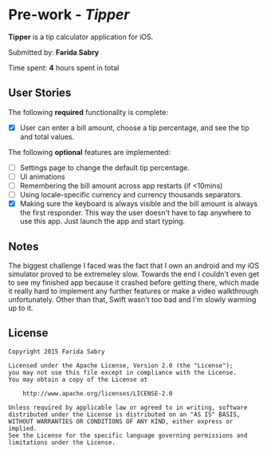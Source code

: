 # Pre-work - *Tipper*

**Tipper** is a tip calculator application for iOS.

Submitted by: **Farida Sabry**

Time spent: **4** hours spent in total

## User Stories

The following **required** functionality is complete:
* [X] User can enter a bill amount, choose a tip percentage, and see the tip and total values.

The following **optional** features are implemented:
* [ ] Settings page to change the default tip percentage.
* [ ] UI animations
* [ ] Remembering the bill amount across app restarts (if <10mins)
* [ ] Using locale-specific currency and currency thousands separators.
* [X] Making sure the keyboard is always visible and the bill amount is always the first responder. This way the user doesn't have to tap anywhere to use this app. Just launch the app and start typing.

## Notes

The biggest challenge I faced was the fact that I own an android and my iOS simulator proved to be extremeley slow. Towards the end I couldn't even get to see my finished app because it crashed before getting there, which made it really hard to implement any further features or make a video walkthrough unfortunately. Other than that, Swift wasn't too bad and I'm slowly warming up to it. 

## License

    Copyright 2015 Farida Sabry

    Licensed under the Apache License, Version 2.0 (the "License");
    you may not use this file except in compliance with the License.
    You may obtain a copy of the License at

        http://www.apache.org/licenses/LICENSE-2.0

    Unless required by applicable law or agreed to in writing, software
    distributed under the License is distributed on an "AS IS" BASIS,
    WITHOUT WARRANTIES OR CONDITIONS OF ANY KIND, either express or implied.
    See the License for the specific language governing permissions and
    limitations under the License.